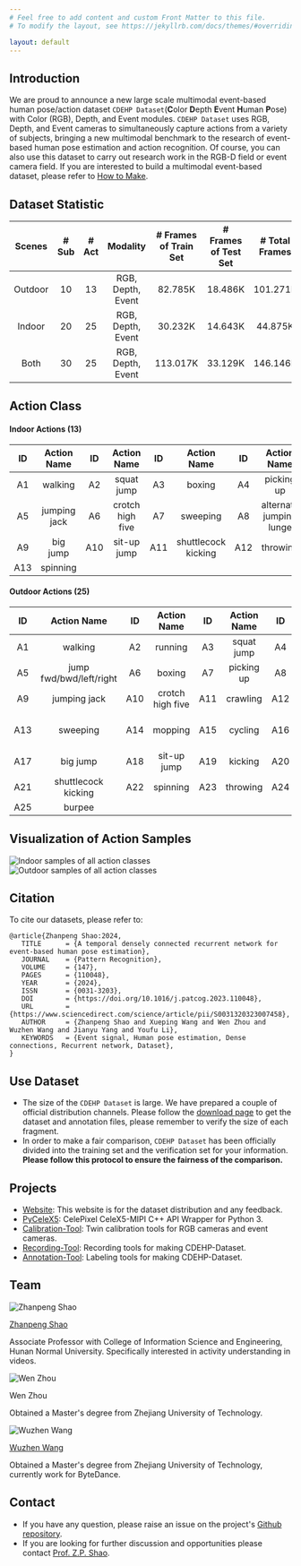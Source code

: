 ```yaml
---
# Feel free to add content and custom Front Matter to this file.
# To modify the layout, see https://jekyllrb.com/docs/themes/#overriding-theme-defaults

layout: default
---
```

## Introduction

We are proud to announce a new large scale multimodal event-based human pose/action dataset `CDEHP Dataset`(**C**olor **D**epth **E**vent **H**uman **P**ose) with Color (RGB), Depth, and Event modules. `CDEHP Dataset` uses RGB, Depth, and Event cameras to simultaneously capture actions from a variety of subjects, bringing a new multimodal benchmark to the research of event-based human pose estimation and action recognition. Of course, you can also use this dataset to carry out research work in the RGB-D field or event camera field. If you are interested to build a multimodal event-based dataset, please refer to [How to Make](/how-to-make).

## Dataset Statistic

|  Scenes   | # Sub  |  # Act |  Modality |  # Frames of Train Set   |  # Frames of Test Set | # Total Frames |
| :-------: | :------: | :-----: | :------------------: | :--------: |:-------: |:-----: |
|  Outdoor        |  10  |  13 |  RGB, Depth, Event |   82.785K   |  18.486K |101.271K|
|  Indoor         |  20  |  25 |  RGB, Depth, Event |   30.232K   |  14.643K |  44.875K|
|  Both |  30  |  25 |  RGB, Depth, Event |   113.017K   |  33.129K |  146.146K|

## Action Class

#### Indoor Actions (13)

|  ID   | Action Name  |  ID   |   Action Name    |  ID   |     Action Name     |  ID   |       Action Name       |
| :---: | :----------: | :---: | :--------------: | :---: | :-----------------: | :---: | :---------------------: |
|  A1   |   walking    |  A2   |  squat jump   |  A3   |       boxing        |  A4   |       picking up        |
|  A5   | jumping jack |  A6   | crotch high five |  A7   |      sweeping       |  A8   | alternate jumping lunge |
|  A9   |   big jump   |  A10  |   sit-up jump    |  A11  | shuttlecock kicking |  A12  |        throwing         |
|  A13  |   spinning   |       |                  |       |                     |       |                         |

#### Outdoor Actions (25)

|  ID   |   Action Name    |  ID   |  Action Name  |  ID   |       Action Name       |  ID   |       Action Name       |
| :---: | :--------------: | :---: | :-----------: | :---: | :---------------------: |:---: | :---------------------: |
|  A1  | walking           |  A2  |     running    |  A3  | squat jump         |  A4  |        frog jump |        
|  A5  | jump fwd/bwd/left/right  |  A6  |      boxing      |  A7  |  picking up   |  A8  |  cartwheel           |
|  A9  |      jumping jack  |  A10  | crotch high five |  A11  |   crawling    |  A12  |   rope skipping   |      
|  A13 |   sweeping         |  A14  |     mopping      |  A15  |    cycling    |  A16  | alternate jumping lunge | 
|  A17 |        big jump    |  A18  |   sit-up jump    |  A19  |    kicking    |  A20  |    jump shot        |  
|  A21 |   shuttlecock kicking   |  A22  |     spinning     |  A23  |   throwing    |  A24  |        long jump   |
|  A25 |        burpee          |      |             |       |            |       |                        |


## Visualization of Action Samples

![Indoor samples of all action classes](/assets/Indoor.png)
![Outdoor samples of all action classes](/assets/Outdoor.png)

## Citation

To cite our datasets, please refer to:

```text
@article{Zhanpeng Shao:2024,
   TITLE      = {A temporal densely connected recurrent network for event-based human pose estimation},
   JOURNAL    = {Pattern Recognition},
   VOLUME     = {147},
   PAGES      = {110048},
   YEAR       = {2024},
   ISSN       = {0031-3203},
   DOI        = {https://doi.org/10.1016/j.patcog.2023.110048},
   URL        = {https://www.sciencedirect.com/science/article/pii/S0031320323007458},
   AUTHOR     = {Zhanpeng Shao and Xueping Wang and Wen Zhou and Wuzhen Wang and Jianyu Yang and Youfu Li},
   KEYWORDS   = {Event signal, Human pose estimation, Dense connections, Recurrent network, Dataset},
}
```

## Use Dataset

* The size of the `CDEHP Dataset` is large. We have prepared a couple of official distribution channels. Please follow the [download page](/download) to get the dataset and annotation files, please remember to verify the size of each fragment.
* In order to make a fair comparison, `CDEHP Dataset` has been officially divided into the training set and the verification set for your information. **Please follow this protocol to ensure the fairness of the comparison.**


## Projects

* [Website](https://github.com/CDEHP-Dataset/cdehp-dataset.github.io): This website is for the dataset distribution and any feedback.
* [PyCeleX5](https://github.com/CDEHP-Dataset/PyCeleX5): CelePixel CeleX5-MIPI C++ API Wrapper for Python 3.
* [Calibration-Tool](https://github.com/CDEHP-Dataset/Calibration-Tool): Twin calibration tools for RGB cameras and event cameras.
* [Recording-Tool](https://github.com/CDEHP-Dataset/Calibration-Tool): Recording tools for making CDEHP-Dataset.
* [Annotation-Tool](https://github.com/CDEHP-Dataset/Annotation-Tool): Labeling tools for making CDEHP-Dataset.

## Team

<div class="row">
   <div class="cell">
      <img class="member_avatar" src="/assets/perry.jpg" alt="Zhanpeng Shao" />
      <p class="member_name"><a href="https://perryshao.github.io/">Zhanpeng Shao</a></p>
      <p>Associate Professor with College of Information Science and Engineering, Hunan Normal University. Specifically interested in activity understanding in videos.</p>
   </div>

   <div class="cell">
      <img class="member_avatar" src="/assets/xavier.jpg" alt="Wen Zhou" />
      <p class="member_name"><a herf="https://github.com/xavier-zw">Wen Zhou</a></p>
      <p>Obtained a Master's degree from Zhejiang University of Technology.</p>
   </div>

   <div class="cell">
      <img class="member_avatar" src="/assets/kuretru.jpg" alt="Wuzhen Wang" />
      <p class="member_name"><a href="https://github.com/kuretru">Wuzhen Wang</a></p>
      <p>Obtained a Master's degree from Zhejiang University of Technology, currently work for ByteDance.</p>
   </div>
</div>

## Contact

* If you have any question, please raise an issue on the project's [Github repository](https://github.com/CDEHP-Dataset/cdehp-dataset.github.io/issues).
* If you are looking for further discussion and opportunities please contact [Prof. Z.P. Shao](https://perryshao.github.io/).
